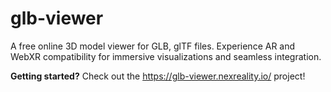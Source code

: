 # glb-viewer
A free online 3D model viewer for GLB, glTF files. Experience AR and WebXR compatibility for immersive visualizations and seamless integration.

**Getting started?** Check out the https://glb-viewer.nexreality.io/ project!

